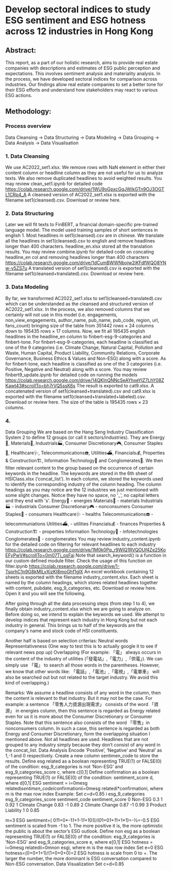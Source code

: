 # Develop sectoral indices to study ESG sentiment and ESG hotness across 12 industries in Hong Kong
## Abstract:
This report, as a part of our holistic research, aims to provide real estate companies with descriptions and estimates of ESG public perception and expectations. This involves sentiment analysis and materiality analysis. In the process, we have developed sectoral indices for comparison across industries. Our findings allow real estate companies to set a better tone for their ESG efforts and understand how stakeholders may react to various ESG actions.

## Methodology:
### Process overview
Data Cleansing → Data Structuring → Data Modeling → Data Grouping → Data Analysis → Data Visualisation 

### 1. Data Cleansing
We use AC2022_set1.xlsx.
We remove rows with NaN element in either their content column or headline column as they are not useful for us to analyze texts. We also remove duplicated headlines to avoid weighted results. You may review clean_set1.ipynb for detailed code
https://colab.research.google.com/drive/1WU9oGpxcGqJWikGTn9OJ3OGTL1CRp4_A
A cleansed version of AC2022_set1.xlsx is exported with the filename set1(cleansed).csv. Download or review here.
### 2. Data Structuring
Later we will fit texts to FinBERT, a financial domain-specific pre-trained language model. The model used training samples of short sentences in english 1. Most headlines in set1(cleansed).csv are in chinese. We translate all the headlines in set1(cleansed).csv to english and remove headlines longer than 400 characters. headline_en.xlsx stored all the translation results. You may review combine.ipynb for detailed code on concating headline_en col and removing headlines longer than 400 characters https://colab.research.google.com/drive/1dCumBWWNbojw2iKFdfWQO8YNw-y5ZS7u 
A translated version of set1(cleansed).csv is exported with the filename set1(cleansed+translated).csv. Download or review here.
### 3. Data Modeling
By far, we transformed AC2022_set1.xlsx to set1(cleansed+translated).csv which can be understanded as the cleansed and structured version of AC2022_set1.xlsx. In the process, we also removed columns that we certainly will not use in this model (i.e. engagements, non_view_engagements, author_name, pub_name, pub_code, region, url, fans_count) bringing size of the table from 351442 rows × 24 columns down to 195435 rows × 17 columns. Now, we fit all 195435 english headlines in the headline_en column to finbert-esg-9-categories and finbert-tone. For finbert-esg-9-categories, each headline is classified as one of the 9 categories (i.e. Climate Change, Natural Capital, Pollution and Waste, Human Capital, Product Liability, Community Relations, Corporate Governance,  Business Ethics & Values and Non-ESG) along with a score. As for finbert-tone, each headline is classified as one of the 3 categories (i.e. Positive, Negative and Neutral) along with a score. You may review finbert9_update.ipynb for detailed code on running the models
https://colab.research.google.com/drive/14QKInQNNcSeAYhxeYlZ7LhY08ZKawt43#scrollTo=bh7rVQ5ssK6s
The result is exported to cat9.xlsx.
A concatenated version of set1(cleansed+translated).csv and cat9.xlsx is exported with the filename set1(cleansed+translated+labeled).csv. Download or review here. The size of the table is 195435 rows × 23 columns.
### 4. 
Data Grouping
We are based on the Hang Seng Industry Classification System 2 to define 12 groups (or call it sectors/industries). They are Energy🔋, Materials💎, Industrials🏭, Consumer Discretionary🎮, Consumer Staples🌽, Healthcare🩺, Telecommunications☎️, Utilities⛴, Financials💰, Properties & Construction🏗, Information Technology📲 and Conglomerates🏢. We then filter relevant content to the group based on the occurrence of certain keywords in the headline. The keywords are stored in the 6th sheet of HSIClass.xlsx (‘concat_list’). In each column, we stored the keywords used to identify the corresponding industry of the column heading. 
The column headings as you may notice are the 12 industries we just mentioned with some slight changes. Notice they have no space, no '_', no capital letters and they end with 's'.
Energy🔋 - energies
Materials💎 - materials
Industrials🏭 - industrials
Consumer Discretionary🎮 - nonconsumers
Consumer Staples🌽 - consumers
Healthcare🩺 - healths
Telecommunications☎️ - telecommuniations
Utilities⛴, - utilities
Financials💰 - finances
Properties & Construction🏗 - properties
Information Technology📲 - infotechnologies
Conglomerates🏢 - conglomerates
You may review industry_content.ipynb for the detailed code on filtering for relevant headlines to each industry
https://colab.research.google.com/drive/1M0k0Pq_r9WIQ1RVQOUf4Ze25KoEFyPwV#scrollTo=0m07Tj_osFai
Note that search_keyword() is a function in our custom defined module filter. Check the usage of this function on filter.ipynb
https://colab.research.google.com/drive/1-TsprhC1n9G8kMlLvXizKI8moGhf1glX
An excel workbook containing 12 sheets is exported with the filename industry_content.xlsx. Each sheet is named by the column headings, which stores related headlines together with content, pubdate, esg_9_categories, etc. Download or review here. Open it and you will see the following.

After going through all the data processing steps (from step 1 to 4), we finally obtain industry_content.xlsx which we are going to analyze on. Before doing so, we intend to explain the keywords we used. We attempt to develop indices that represent each industry in Hong Kong but not each industry in general. This brings us to half of the keywords are the company's name and stock code of HSI constituents. 

Another half is based on selection criterias:
Neutral words
Representativeness (One way to test this is to actually google it to see if relevant news pop up)
Overlapping (For example: 「電」 always occurs in the content of the industry of utilities (「發電站」,「電力」,「供電」). We can simply use 「電」 to search all those words in the parentheses. However, we know that other words like: 「電話」,「電池」,「電視」,「電單車」 will also be searched out but not related to the target industry. We avoid this kind of overlapping.)

Remarks: We assume a headline consists of any word in the column, then the content is relevant to that industry. But it may not be the case. For example: a sentence 「零售人力資源出現需求」 consists of the word 「資源」 in energies column, then this sentence is regarded as Energy related even for us it is more about the Consumer Discretionary or Consumer Staples. Note that this sentence also consists of the word 「零售」in nonconsumers column. In such a case, this sentence is regarded as both Energy and Consumer Discretionary, form the overlapping situation I mentioned above.
Not all headlines are used. Headlines that are not grouped to any industry simply because they don’t consist of any word in the concat_list.
Data Analysis
Encode ‘Positive’, ‘Negative’ and ‘Neutral’ as 1,-1 and 0 respectively. Create a new column sentimen_code to store the results. 
Define esg related as a boolean representing TRUE(1) or FALSE(0) of the condition: esg_9_categories is not ‘Non-ESG’ and esg_9_categories_score  c, where c[0,1]
Define confirmation as a boolean representing TRUE(1) or FALSE(0) of the condition: sentiment_score  d, where d[0,1]
ESG sentiment = i=0mesg relatedi*sentimen_codei*confirmationii=0mesg relatedi*confirmationi, where m is the max row index
Example:
Set c=d=0.85
i
esg_9_categories
esg_9_categories_score
sentiment_code
sentiment_score
0
Non-ESG
0.3
1
0.92
1
Climate Change
0.83
-1
0.89
2
Climate Change
0.87
-1
0.99
3
Product Liability
1
0
0.85

m=3
ESG sentiment=( 0*1*1+0*-1*1+1*-1*1+1*0*1)/(0*1+0*1+1*1+1*1)=-½=-0.5
ESG sentiment is scaled from -1 to 1. The more positive it is, the more optimistic the public is about the sector’s ESG outlook. 
Define non esg as a boolean representing TRUE(1) or FALSE(0) of the condition: esg_9_categories is ‘Non-ESG’ and esg_9_categories_score  e, where e[0,1]
ESG hotness = i=0mesg relatedii=0mnon esgi, where m is the max row index
Set e=0
ESG hotness=(0+0+1+1)/(1+0+0+0)=2
ESG hotness is scale from 0 to +. The larger the number, the more dominant is ESG conversation compared to Non-ESG conversation.
Data Visualization
Set c=d=0.85
